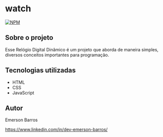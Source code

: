 # watch

[![NPM](https://img.shields.io/npm/l/react)](https://github.com/emersonbarros87/watch/blob/master/LICENSE) 


## Sobre o projeto


Esse Relógio Digital Dinâmico é um projeto que aborda de maneira simples, diversos conceitos importantes para programação.

## Tecnologias utilizadas

- HTML
- CSS
- JavaScript

## Autor

Emerson Barros

https://www.linkedin.com/in/dev-emerson-barros/
